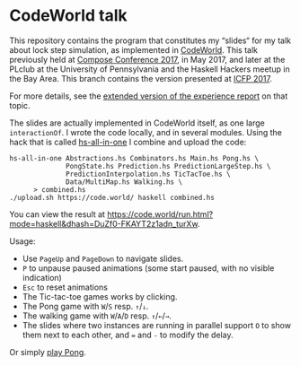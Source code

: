 CodeWorld talk
==============

This repository contains the program that constitutes my “slides“ for my talk
about lock step simulation, as implemented in [CodeWorld]. This talk previously
held at [Compose Conference 2017], in May 2017, and later at the PLclub at the
University of Pennsylvania and the Haskell Hackers meetup in the Bay Area. This
branch contains the version presented at [ICFP 2017].

For more details, see the [extended version of the experience
report](https://arxiv.org/abs/1705.09704) on that topic.

The slides are actually implemented in CodeWorld itself, as one large
`interactionOf`. I wrote the code locally, and in several modules. Using the
hack that is called [hs-all-in-one] I combine and upload the code:

    hs-all-in-one Abstractions.hs Combinators.hs Main.hs Pong.hs \
                  PongState.hs Prediction.hs PredictionLargeStep.hs \
                  PredictionInterpolation.hs TicTacToe.hs \
                  Data/MultiMap.hs Walking.hs \
		  > combined.hs
    ./upload.sh https://code.world/ haskell combined.hs

You can view the result at
<https://code.world/run.html?mode=haskell&dhash=DuZf0-FKAYT2z1adn_turXw>.

Usage:
 * Use `PageUp` and `PageDown` to navigate slides.
 * `P` to unpause paused animations (some start paused, with no visible indication)
 * `Esc` to reset animations
 * The Tic-tac-toe games works by clicking.
 * The Pong game with `W`/`S` resp. `↑`/`↓`.
 * The walking game with `W`/`A`/`D` resp. `↑`/`←`/`→`.
 * The slides where two instances are running in parallel support `O` to show
   them next to each other, and `=` and `-` to modify the delay.

Or simply [play Pong].

[CodeWorld]: https://code.world/
[Compose Conference 2017]: http://www.composeconference.org/2017/program/
[ICFP 2017]: http://conf.researchr.org/home/icfp-2017
[hs-all-in-one]: https://github.com/nomeata/hs-all-in-one
[play Pong]: https://is.gd/codeworldpong-
